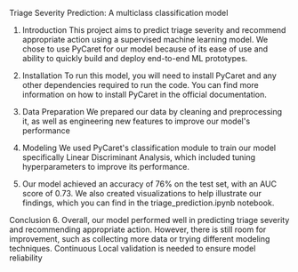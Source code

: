 Triage Severity Prediction: A multiclass classification model

1. Introduction
This project aims to predict triage severity and recommend appropriate action using a supervised machine learning model. We chose to use PyCaret for our model because of its ease of use and ability to quickly build and deploy end-to-end ML prototypes.

2. Installation
To run this model, you will need to install PyCaret and any other dependencies required to run the code. You can find more information on how to install PyCaret in the official documentation.

3. Data Preparation
We prepared our data by cleaning and preprocessing it, as well as engineering new features to improve our model's performance

4. Modeling
We used PyCaret's classification module to train our model specifically Linear Discriminant Analysis, which included tuning hyperparameters to improve its performance. 

5. Our model achieved an accuracy of 76% on the test set, with an AUC score of 0.73. We also created visualizations to help illustrate our findings, which you can find in the triage_prediction.ipynb notebook.

Conclusion
6. Overall, our model performed well in predicting triage severity and recommending appropriate action. However, there is still room for improvement, such as collecting more data or trying different modeling techniques. Continuous Local validation is needed to ensure model reliability
